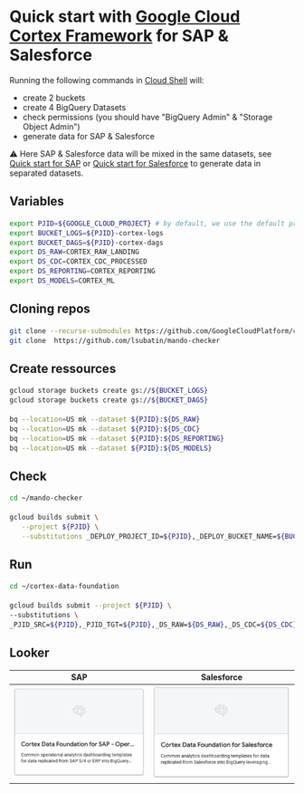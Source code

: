 # Quick start with [Google Cloud Cortex Framework](https://github.com/GoogleCloudPlatform/cortex-data-foundation) for SAP & Salesforce


Running the following commands in [Cloud Shell](https://cloud.google.com/shell) will:
- create 2 buckets
- create 4 BigQuery Datasets
- check permissions (you should have "BigQuery Admin" & "Storage Object Admin")
- generate data for SAP & Salesforce

⚠️  Here SAP & Salesforce data will be mixed in the same datasets, see [Quick start for SAP](cortex-quickstart-sap.md) or [Quick start for Salesforce](cortex-quickstart-salesforce.md) to generate data in separated datasets.

## Variables

```sh
export PJID=${GOOGLE_CLOUD_PROJECT} # by default, we use the default project environment variable
export BUCKET_LOGS=${PJID}-cortex-logs
export BUCKET_DAGS=${PJID}-cortex-dags
export DS_RAW=CORTEX_RAW_LANDING
export DS_CDC=CORTEX_CDC_PROCESSED
export DS_REPORTING=CORTEX_REPORTING
export DS_MODELS=CORTEX_ML
```

## Cloning repos

```sh
git clone --recurse-submodules https://github.com/GoogleCloudPlatform/cortex-data-foundation
git clone  https://github.com/lsubatin/mando-checker
```

## Create ressources

```sh
gcloud storage buckets create gs://${BUCKET_LOGS}
gcloud storage buckets create gs://${BUCKET_DAGS}

bq --location=US mk --dataset ${PJID}:${DS_RAW}
bq --location=US mk --dataset ${PJID}:${DS_CDC}
bq --location=US mk --dataset ${PJID}:${DS_REPORTING}
bq --location=US mk --dataset ${PJID}:${DS_MODELS}
```


## Check

```sh
cd ~/mando-checker

gcloud builds submit \
   --project ${PJID} \
   --substitutions _DEPLOY_PROJECT_ID=${PJID},_DEPLOY_BUCKET_NAME=${BUCKET_DAGS},_LOG_BUCKET_NAME=${BUCKET_LOGS} .
```

## Run

```sh
cd ~/cortex-data-foundation

gcloud builds submit --project ${PJID} \
--substitutions \
_PJID_SRC=${PJID},_PJID_TGT=${PJID},_DS_RAW=${DS_RAW},_DS_CDC=${DS_CDC},_DS_REPORTING=${DS_REPORTING},_DS_MODELS=${DS_MODELS},_GCS_BUCKET=${BUCKET_LOGS},_TGT_BUCKET=${BUCKET_DAGS},_TEST_DATA=true,_DEPLOY_CDC=true,_GEN_EXT=true,_DEPLOY_SAP=true,_DEPLOY_SFDC=true
```

## Looker

| SAP | Salesforce |
| --- | --- |
| [<img src="cortex-looker-sap-block.png" alt="Cortex Looker SAP Block" width="300" />](cortex-quickstart-sap.md#looker) | [<img src="cortex-looker-salesforce-block.png" alt="Cortex Looker Salesforce Block" width="300" />](cortex-quickstart-salesforce.md#looker) |
